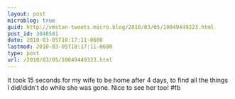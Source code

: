 ```yaml
---
layout: post
microblog: true
guid: http://vmstan-tweets.micro.blog/2010/03/05/10049449323.html
post_id: 3048581
date: 2010-03-05T18:17:11-0600
lastmod: 2010-03-05T18:17:11-0600
type: post
url: /2010/03/05/10049449323.html
---
```

It took 15 seconds for my wife to be home after 4 days, to find all the things I did/didn't do while she was gone. Nice to see her too! #fb
